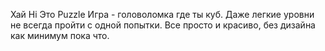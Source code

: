Хай Hi
Это Puzzle
Игра - головоломка где ты куб.
Даже легкие уровни не всегда пройти с одной попытки.
Все просто и красиво, без дизайна как минимум пока что.
